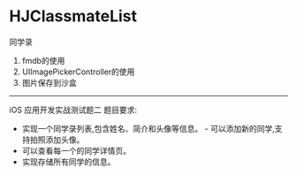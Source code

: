 # HJClassmateList
同学录

1. fmdb的使用
2. UIImagePickerController的使用 
3. 图片保存到沙盒

---


iOS 应用开发实战测试题二
题目要求:
- 实现一个同学录列表,包含姓名、简介和头像等信息。 - 可以添加新的同学,支持拍照添加头像。
- 可以查看每一个的同学详情页。
- 实现存储所有同学的信息。
